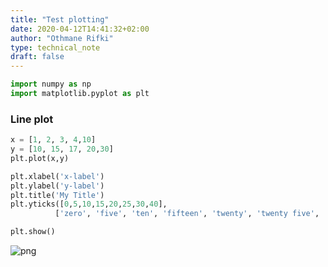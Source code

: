 ```yaml
---
title: "Test plotting"
date: 2020-04-12T14:41:32+02:00
author: "Othmane Rifki"
type: technical_note
draft: false
---
```


```python
import numpy as np
import matplotlib.pyplot as plt
```

### Line plot


```python
x = [1, 2, 3, 4,10]
y = [10, 15, 17, 20,30]
plt.plot(x,y)

plt.xlabel('x-label')
plt.ylabel('y-label')
plt.title('My Title')
plt.yticks([0,5,10,15,20,25,30,40],
          ['zero', 'five', 'ten', 'fifteen', 'twenty', 'twenty five', 'thirty', 'fourty'])

plt.show()
```


![png](basicplot_3_0.png)



```python

```
